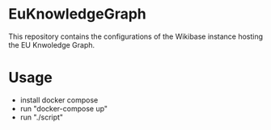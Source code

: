 # EuKnowledgeGraph

This repository contains the configurations of the Wikibase instance hosting the EU Knwoledge Graph.

# Usage
- install docker compose
- run "docker-compose up"
- run "./script"
